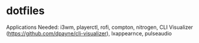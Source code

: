 # dotfiles

Applications Needed:
i3wm, playerctl, rofi, compton, nitrogen, CLI Visualizer (https://github.com/dpayne/cli-visualizer), lxappearnce, pulseaudio

